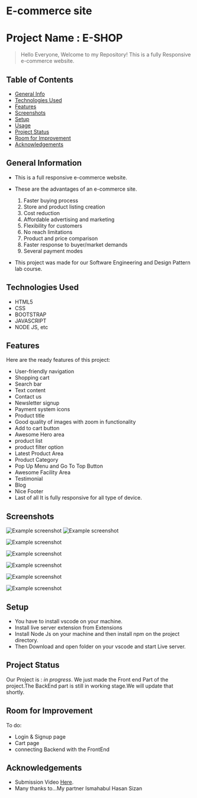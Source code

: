 # E-commerce site

# Project Name : E-SHOP 
> Hello Everyone, Welcome to my Repository! This is a fully Responsive e-commerce website.


## Table of Contents
* [General Info](#general-information)
* [Technologies Used](#technologies-used)
* [Features](#features)
* [Screenshots](#screenshots)
* [Setup](#setup)
* [Usage](#usage)
* [Project Status](#project-status)
* [Room for Improvement](#room-for-improvement)
* [Acknowledgements](#acknowledgements)




## General Information
- This is a full responsive e-commerce website.
- These are the advantages of an e-commerce site.
   1. Faster buying process
   2. Store and product listing creation
   3. Cost reduction
   4. Affordable advertising and marketing
   5. Flexibility for customers
   6. No reach limitations
   7. Product and price comparison
   8. Faster response to buyer/market demands
   9. Several payment modes

- This project was made for our Software Engineering and Design Pattern lab course.



## Technologies Used
- HTML5
- CSS
- BOOTSTRAP
- JAVASCRIPT
- NODE JS, etc


## Features
Here are the ready features of this project:
- User-friendly navigation
- Shopping cart
- Search bar
- Text content
- Contact us
- Newsletter signup
- Payment system icons
- Product title
- Good quality of images with zoom in functionality
- Add to cart button
- Awesome Hero area 
- product list
- product filter option
- Latest Product Area
- Product Category
- Pop Up Menu and Go To Top Button
- Awesome Facility Area
- Testimonial
- Blog
- Nice Footer
- Last of all It is fully responsive for all type of device.


## Screenshots
![Example screenshot](./images/screenshot2.png)
![Example screenshot](./images/screenshot3.png)

![Example screenshot](./images/screenshot4.png)

![Example screenshot](./images/screenshot5.png)

![Example screenshot](./images/screenshot6.png)

![Example screenshot](./images/screenshot7.png)

![Example screenshot](./images/screenshot1.png)
<!-- If you have screenshots you'd like to share, include them here. -->


## Setup
* You have to install vscode on your machine.
* Install live server extension from Extensions
* Install Node Js on your machine and then install npm on the project directory.
* Then Download and open folder on your vscode and start Live server. 



## Project Status
Our Project is : _in progress_. We just made the Front end Part of the project.The BackEnd part is still in working stage.We will update that shortly.


## Room for Improvement

To do:

- Login & Signup page
- Cart page
- connecting Backend with the FrontEnd


## Acknowledgements

- Submission Video [Here](https://drive.google.com/file/d/10Igm8fyyxIn8PVTgE7S2EeW5IebRfoug/view?usp=sharing).
- Many thanks to...My partner Ismahabul Hasan Sizan




